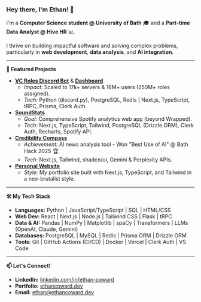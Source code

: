 ### Hey there, I'm Ethan! 👋

I'm a **Computer Science student @ University of Bath** 🎓 and a **Part-time Data Analyst @ Hive HR** 📊.

I thrive on building impactful software and solving complex problems, particularly in **web development**, **data analysis**, and **AI integration**.

---

**🔭 Featured Projects**

*   [**VC Roles Discord Bot**](https://github.com/vcroles/VCRoles) & [**Dashboard**](https://github.com/vcroles/dashboard-vcroles)
    *   *Impact:* Scaled to 17k+ servers & 16M+ users (250M+ roles assigned).
    *   *Tech:* Python (discord.py), PostgreSQL, Redis | Next.js, TypeScript, tRPC, Prisma, Clerk Auth.
*   [**SoundStats**](https://github.com/CDE90/soundstats)
    *   *Goal:* Comprehensive Spotify analytics web app (beyond Wrapped).
    *   *Tech:* Next.js, TypeScript, Tailwind, PostgreSQL (Drizzle ORM), Clerk Auth, Recharts, Spotify API.
*   [**Credibility Compass**](https://github.com/CDE90/BathHack2025)
    *   *Achievement:* AI news analysis tool - Won "Best Use of AI" @ Bath Hack 2025 🏆.
    *   *Tech:* Next.js, Tailwind, shadcn/ui, Gemini & Perplexity APIs.
*   [**Personal Website**](https://github.com/CDE90/future-ethancoward.dev)
    *   *Style:* My portfolio site built with Next.js, TypeScript, and Tailwind in a neo-brutalist style.

---

**🛠️ My Tech Stack**

*   **Languages:** Python | JavaScript/TypeScript | SQL | HTML/CSS
*   **Web Dev:** React | Next.js | Node.js | Tailwind CSS | Flask | tRPC
*   **Data & AI:** Pandas | NumPy | Matplotlib | spaCy | Transformers | LLMs (OpenAI, Claude, Gemini)
*   **Databases:** PostgreSQL | MySQL | Redis | Prisma ORM | Drizzle ORM
*   **Tools:** Git | GitHub Actions (CI/CD) | Docker | Vercel | Clerk Auth | VS Code

---

**📫 Let's Connect!**

*   **LinkedIn:** [linkedin.com/in/ethan-coward](https://linkedin.com/in/ethan-coward)
*   **Portfolio:** [ethancoward.dev](https://ethancoward.dev)
*   **Email:** [ethan@ethancoward.dev](mailto:ethan@ethancoward.dev)
